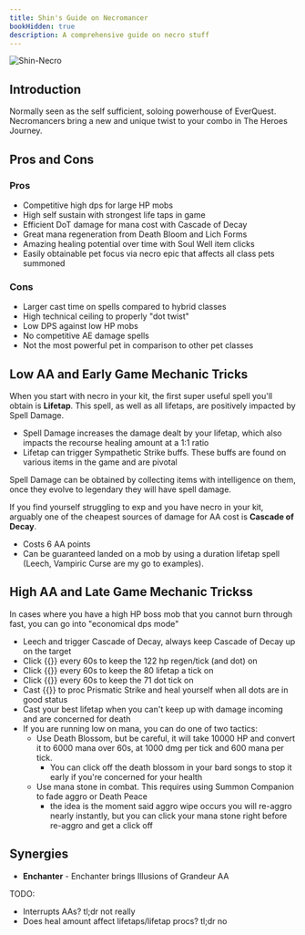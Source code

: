 ```yaml
---
title: Shin's Guide on Necromancer
bookHidden: true
description: A comprehensive guide on necro stuff
---
```


![Shin-Necro](/images/shin-necro.webp)

## Introduction

Normally seen as the self sufficient, soloing powerhouse of EverQuest. Necromancers bring a new and unique twist to your combo in The Heroes Journey.


## Pros and Cons

### Pros

- Competitive high dps for large HP mobs
- High self sustain with strongest life taps in game
- Efficient DoT damage for mana cost with Cascade of Decay
- Great mana regeneration from Death Bloom and Lich Forms
- Amazing healing potential over time with Soul Well item clicks
- Easily obtainable pet focus via necro epic that affects all class pets summoned

### Cons

- Larger cast time on spells compared to hybrid classes
- High technical ceiling to properly "dot twist"
- Low DPS against low HP mobs
- No competitive AE damage spells
- Not the most powerful pet in comparison to other pet classes

## Low AA and Early Game Mechanic Tricks

When you start with necro in your kit, the first super useful spell you'll obtain is **Lifetap**. This spell, as well as all lifetaps, are positively impacted by Spell Damage.
- Spell Damage increases the damage dealt by your lifetap, which also impacts the recourse healing amount at a 1:1 ratio
- Lifetap can trigger Sympathetic Strike buffs. These buffs are found on various items in the game and are pivotal

Spell Damage can be obtained by collecting items with intelligence on them, once they evolve to legendary they will have spell damage.

If you find yourself struggling to exp and you have necro in your kit, arguably one of the cheapest sources of damage for AA cost is **Cascade of Decay**.
- Costs 6 AA points
- Can be guaranteed landed on a mob by using a duration lifetap spell (Leech, Vampiric Curse are my go to examples).


## High AA and Late Game  Mechanic Trickss

In cases where you have a high HP boss mob that you cannot burn through fast, you can go into "economical dps mode"

- Leech and trigger Cascade of Decay, always keep Cascade of Decay up on the target
- Click {{<item id="2048043" name="Demi Lich Skullcap">}} every 60s to keep the 122 hp regen/tick (and dot) on
- Click {{<item id="2024640" name="Shissar Deathspeaker Staff">}} every 60s to keep the 80 lifetap a tick on
- Click {{<item id="2048044" name="Elder Spiritist's Vambraces">}} every 60s to keep the 71 dot tick on
- Cast {{<spell id="" name="Lifespike">}} to proc Prismatic Strike and heal yourself when all dots are in good status
- Cast your best lifetap when you can't keep up with damage incoming and are concerned for death
- If you are running low on mana, you can do one of two tactics:
    - Use Death Blossom, but be careful, it will take 10000 HP and convert it to 6000 mana over 60s, at 1000 dmg per tick and 600 mana per tick.
        - You can click off the death blossom in your bard songs to stop it early if you're concerned for your health
    - Use mana stone in combat. This requires using Summon Companion to fade aggro or Death Peace
        - the idea is the moment said aggro wipe occurs you will re-aggro nearly instantly, but you can click your mana stone right before re-aggro and get a click off




## Synergies

- **Enchanter** - Enchanter brings Illusions of Grandeur AA


TODO:
- Interrupts AAs? tl;dr not really
- Does heal amount affect lifetaps/lifetap procs? tl;dr no
